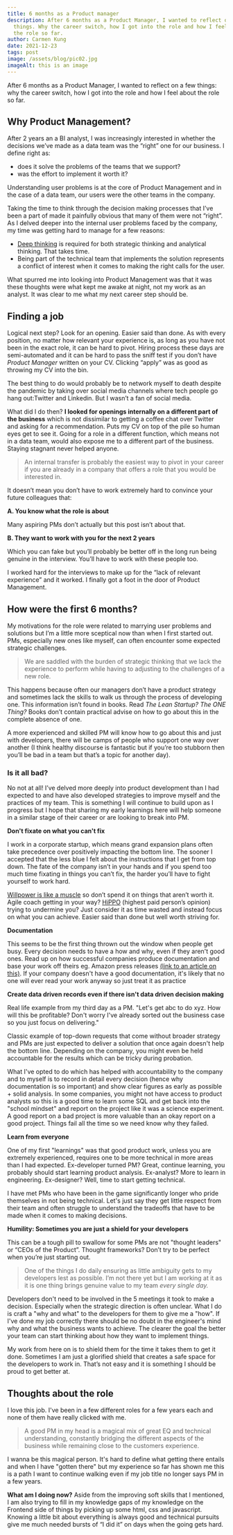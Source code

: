 ```yaml
---
title: 6 months as a Product manager
description: After 6 months as a Product Manager, I wanted to reflect on a few
  things. Why the career switch, how I got into the role and how I feel about
  the role so far.
author: Carmen Kung
date: 2021-12-23
tags: post
image: /assets/blog/pic02.jpg
imageAlt: this is an image
---
```

After 6 months as a Product Manager, I wanted to reflect on a few things: why the career switch, how I got into the role and how I feel about the role so far.

## Why Product Management?

After 2 years an a BI analyst, I was increasingly interested in whether the decisions we’ve made as a data team was the “right” one for our business. I define right as:

* does it solve the problems of the teams that we support?
* was the effort to implement it worth it?

Understanding user problems is at the core of Product Management and in the case of a data team, our users were the other teams in the company.

Taking the time to think through the decision making processes that I’ve been a part of made it painfully obvious that many of them were not “right”. As I delved deeper into the internal user problems faced by the company, my time was getting hard to manage for a few reasons:

* [Deep thinking](https://www.carmenkung.com/deep-work-and-its-role-in-product-management/) is required for both strategic thinking and analytical thinking. That takes time.
* Being part of the technical team that implements the solution represents a conflict of interest when it comes to making the right calls for the user.

What spurred me into looking into Product Management was that it was these thoughts were what kept me awake at night, not my work as an analyst. It was clear to me what my next career step should be.

## Finding a job

Logical next step? Look for an opening. Easier said than done. As with every position, no matter how relevant your experience is, as long as you have not been in the exact role, it can be hard to pivot. Hiring process these days are semi-automated and it can be hard to pass the sniff test if you don’t have *Product Manager* written on your CV. Clicking “apply” was as good as throwing my CV into the bin.

The best thing to do would probably be to network myself to death despite the pandemic by taking over social media channels where tech people go hang out:Twitter and Linkedin. But I wasn’t a fan of social media.

What did I do then? **I looked for openings internally on a different part of the business** which is not dissimilar to getting a coffee chat over Twitter and asking for a recommendation. Puts my CV on top of the pile so human eyes get to see it. Going for a role in a different function, which means not in a data team, would also expose me to a different part of the business. Staying stagnant never helped anyone.

> An internal transfer is probably the easiest way to pivot in your career if you are already in a company that offers a role that you would be interested in.

It doesn’t mean you don’t have to work extremely hard to convince your future colleagues that:

**A. You know what the role is about**

Many aspiring PMs don’t actually but this post isn’t about that.

**B. They want to work with you for the next 2 years**

Which you can fake but you’ll probably be better off in the long run being genuine in the interview. You’ll have to work with these people too.

I worked hard for the interviews to make up for the “lack of relevant experience” and it worked. I finally got a foot in the door of Product Management.

## How were the first 6 months?

My motivations for the role were related to marrying user problems and solutions but I’m a little more sceptical now than when I first started out. PMs, especially new ones like myself, can often encounter some expected strategic challenges.

> We are saddled with the burden of strategic thinking that we lack the experience to perform while having to adjusting to the challenges of a new role.

This happens because often our managers don’t have a product strategy and sometimes lack the skills to walk us through the process of developing one. This information isn’t found in books. Read *The Lean Startup? The ONE Thing?* Books don’t contain practical advise on how to go about this in the complete absence of one.

A more experienced and skilled PM will know how to go about this and just with developers, there will be camps of people who support one way over another (I think healthy discourse is fantastic but if you’re too stubborn then you’ll be bad in a team but that’s a topic for another day).

### Is it all bad?

No not at all! I’ve delved more deeply into product development than I had expected to and have also developed strategies to improve myself and the practices of my team. This is something I will continue to build upon as I progress but I hope that sharing my early learnings here will help someone in a similar stage of their career or are looking to break into PM.

**Don't fixate on what you can't fix**

I work in a corporate startup, which means grand expansion plans often take precedence over positively impacting the bottom line. The sooner I accepted that the less blue I felt about the instructions that I get from top down. The fate of the company isn’t in your hands and if you spend too much time fixating in things you can’t fix, the harder you’ll have to fight yourself to work hard.

[Willpower is like a muscle](https://www.carmenkung.com/power-of-habit/) so don’t spend it on things that aren’t worth it. Agile coach getting in your way? [HiPPO](https://corporate-rebels.com/hippo-effect/) (highest paid person’s opinion) trying to undermine you? Just consider it as time wasted and instead focus on what you can achieve. Easier said than done but well worth striving for.

**Documentation**

This seems to be the first thing thrown out the window when people get busy. Every decision needs to have a how and why, even if they aren't good ones. Read up on how successful companies produce documentation and base your work off theirs eg. Amazon press releases [(link to an article on this)](https://andreamarchiotto.medium.com/amazon-press-release-how-to-55d61188ecdd). If your company doesn't have a good documentation, it's likely that no one will ever read your work anyway so just treat it as practice

**Create data driven records even if there isn't data driven decision making**

Real life example from my third day as a PM. "Let's get abc to do xyz. How will this be profitable? Don't worry I've already sorted out the business case so you just focus on delivering."

Classic example of top-down requests that come without broader strategy and PMs are just expected to deliver a solution that once again doesn't help the bottom line. Depending on the company, you might even be held accountable for the results which can be tricky during probation.

What I've opted to do which has helped with accountability to the company and to myself is to record in detail every decision (hence why documentation is so important) and show clear figures as early as possible + solid analysis. In some companies, you might not have access to product analysts so this is a good time to learn some SQL and get back into the "school mindset" and report on the project like it was a science experiment. A good report on a bad project is more valuable than an okay report on a good project. Things fail all the time so we need know why they failed.

**Learn from everyone**

One of my first "learnings" was that good product work, unless you are extremely experienced, requires one to be more technical in more areas than I had expected. Ex-developer turned PM? Great, continue learning, you probably should start learning product analysis. Ex-analyst? More to learn in engineering. Ex-designer? Well, time to start getting technical.

I have met PMs who have been in the game significantly longer who pride themselves in not being technical. Let's just say they get little respect from their team and often struggle to understand the tradeoffs that have to be made when it comes to making decisions.

**Humility: Sometimes you are just a shield for your developers**

This can be a tough pill to swallow for some PMs are not "thought leaders" or “CEOs of the Product”. Thought frameworks? Don’t try to be perfect when you’re just starting out.

> One of the things I do daily ensuring as little ambiguity gets to my developers lest as possible. I’m not there yet but I am working at it as it is one thing brings genuine value to my team *every single day.*

Developers don't need to be involved in the 5 meetings it took to make a decision. Especially when the strategic direction is often unclear. What I do is craft a "why and what" to the developers for them to give me a "how". If I've done my job correctly there should be no doubt in the engineer's mind why and what the business wants to achieve. The clearer the goal the better your team can start thinking about how they want to implement things.

My work from here on is to shield them for the time it takes them to get it done. Sometimes I am just a glorified shield that creates a safe space for the developers to work in. That’s not easy and it is something I should be proud to get better at.

## Thoughts about the role

I love this job. I've been in a few different roles for a few years each and none of them have really clicked with me.

> A good PM in my head is a magical mix of great EQ and technical understanding, constantly bridging the different aspects of the business while remaining close to the customers experience.

I wanna be this magical person. It's hard to define what getting there entails and when I have "gotten there" but my experience so far has shown me this is a path I want to continue walking even if my job title no longer says PM in a few years.

**What am I doing now?** Aside from the improving soft skills that I mentioned, I am also trying to fill in my knowledge gaps of my knowledge on the Frontend side of things by picking up some html, css and javascript. Knowing a little bit about everything is always good and technical pursuits give me much needed bursts of “I did it” on days when the going gets hard.